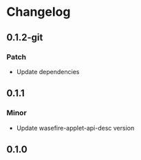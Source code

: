 # Changelog

## 0.1.2-git

### Patch

- Update dependencies

## 0.1.1

### Minor

- Update wasefire-applet-api-desc version

## 0.1.0

<!-- Update PR number to skip CHANGELOG.md test: #112 -->
